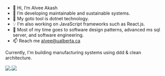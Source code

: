 - 👋 Hi, I’m Alvee Akash
- 👀 I’m developing maintainable and sustainable systems.
- 🌱 My goto tool is dotnet technology.
- 💡 I'm also working on JavaScript frameworks such as React.js.
- 💞️ Most of my time goes to software design patterns, advanced ms sql server, and software engineering.
- 📫 Reach me alvee@ualberta.ca

Currently, I'm building manufacturing systems using ddd & clean architecture.


<a href="https://github.com/alvee2020/">
  <img align="center" src="https://github-readme-stats.vercel.app/api?username=alvee2020&hide=contribs,prs,issues&count_private=true&show_icons=true" />
</a>
<a href="https://github.com/alvee2020">
  <img align="center" src="https://github-readme-stats.vercel.app/api/top-langs/?username=alvee2020&layout=compact" />
</a>


<!---
alvee2020/alvee2020 is a ✨ special ✨ repository because its `README.md` (this file) appears on your GitHub profile.
You can click the Preview link to take a look at your changes.
--->
